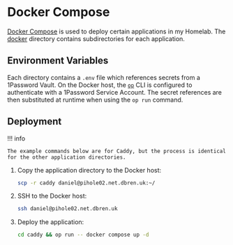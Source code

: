 # Docker Compose

[Docker Compose](https://docs.docker.com/compose/) is used to deploy certain applications in my Homelab. The [docker](https://github.com/dbrennand/home-ops/tree/dev/docker) directory contains subdirectories for each application.

## Environment Variables

Each directory contains a `.env` file which references secrets from a 1Password Vault. On the Docker host, the [`op`](https://developer.1password.com/docs/cli/get-started/) CLI is configured to authenticate with a 1Password Service Account. The secret references are then substituted at runtime when using the `op run` command.

## Deployment

!!! info

    The example commands below are for Caddy, but the process is identical for the other application directories.

1. Copy the application directory to the Docker host:

    ```bash
    scp -r caddy daniel@pihole02.net.dbren.uk:~/
    ```

2. SSH to the Docker host:

    ```bash
    ssh daniel@pihole02.net.dbren.uk
    ```

3. Deploy the application:

    ```bash
    cd caddy && op run -- docker compose up -d
    ```
